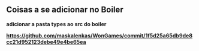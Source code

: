 ## Coisas a se adicionar no Boiler

**adicionar a pasta types ao src do boiler**

**https://github.com/maskalenkas/WonGames/commit/1f5d25a65db9de8cc21d952123debe49e4be65ea**
